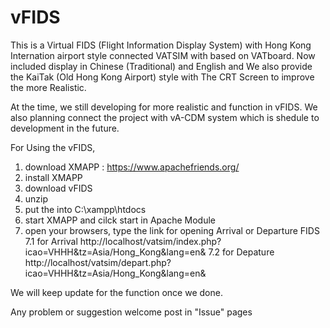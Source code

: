 # vFIDS
This is a Virtual FIDS (Flight Information Display System) with Hong Kong Internation airport style connected VATSIM with based on VATboard. Now included display in Chinese (Traditional) and English and We also provide the KaiTak (Old Hong Kong Airport) style with The CRT Screen to improve the more Realistic. 

At the time, we still developing for more realistic and function in vFIDS. We also planning connect the project with vA-CDM system which is shedule to development in the future. 

For Using the vFIDS,
1. download XMAPP : https://www.apachefriends.org/
2. install XMAPP
3. download vFIDS
4. unzip
5. put the into C:\xampp\htdocs
6. start XMAPP and cilck start in Apache Module 
7. open your browsers, type the link for opening Arrival or Departure FIDS 
 7.1 for Arrival http://localhost/vatsim/index.php?icao=VHHH&tz=Asia/Hong_Kong&lang=en&
 7.2 for Depature http://localhost/vatsim/depart.php?icao=VHHH&tz=Asia/Hong_Kong&lang=en&
 
We will keep update for the function once we done. 

Any problem or suggestion welcome post in "Issue" pages
